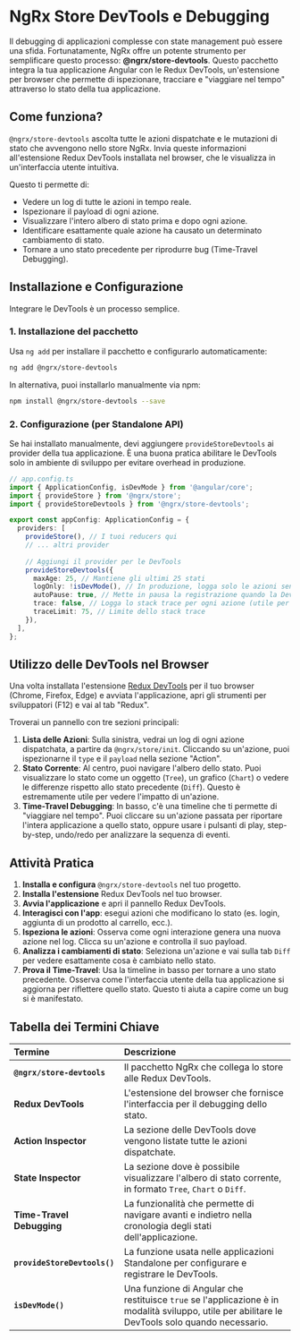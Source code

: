 # NgRx Store DevTools e Debugging

Il debugging di applicazioni complesse con state management può essere una sfida. Fortunatamente, NgRx offre un potente strumento per semplificare questo processo: **@ngrx/store-devtools**. Questo pacchetto integra la tua applicazione Angular con le Redux DevTools, un'estensione per browser che permette di ispezionare, tracciare e "viaggiare nel tempo" attraverso lo stato della tua applicazione.

## Come funziona?

`@ngrx/store-devtools` ascolta tutte le azioni dispatchate e le mutazioni di stato che avvengono nello store NgRx. Invia queste informazioni all'estensione Redux DevTools installata nel browser, che le visualizza in un'interfaccia utente intuitiva.

Questo ti permette di:
*   Vedere un log di tutte le azioni in tempo reale.
*   Ispezionare il payload di ogni azione.
*   Visualizzare l'intero albero di stato prima e dopo ogni azione.
*   Identificare esattamente quale azione ha causato un determinato cambiamento di stato.
*   Tornare a uno stato precedente per riprodurre bug (Time-Travel Debugging).

## Installazione e Configurazione

Integrare le DevTools è un processo semplice.

### 1. Installazione del pacchetto

Usa `ng add` per installare il pacchetto e configurarlo automaticamente:

```bash
ng add @ngrx/store-devtools
```

In alternativa, puoi installarlo manualmente via npm:

```bash
npm install @ngrx/store-devtools --save
```

### 2. Configurazione (per Standalone API)

Se hai installato manualmente, devi aggiungere `provideStoreDevtools` ai provider della tua applicazione. È una buona pratica abilitare le DevTools solo in ambiente di sviluppo per evitare overhead in produzione.

```typescript
// app.config.ts
import { ApplicationConfig, isDevMode } from '@angular/core';
import { provideStore } from '@ngrx/store';
import { provideStoreDevtools } from '@ngrx/store-devtools';

export const appConfig: ApplicationConfig = {
  providers: [
    provideStore(), // I tuoi reducers qui
    // ... altri provider
    
    // Aggiungi il provider per le DevTools
    provideStoreDevtools({
      maxAge: 25, // Mantiene gli ultimi 25 stati
      logOnly: !isDevMode(), // In produzione, logga solo le azioni senza impattare le performance
      autoPause: true, // Mette in pausa la registrazione quando la DevTools non è aperta
      trace: false, // Logga lo stack trace per ogni azione (utile per debugging avanzato)
      traceLimit: 75, // Limite dello stack trace
    }),
  ],
};
```

## Utilizzo delle DevTools nel Browser

Una volta installata l'estensione [Redux DevTools](https://github.com/reduxjs/redux-devtools) per il tuo browser (Chrome, Firefox, Edge) e avviata l'applicazione, apri gli strumenti per sviluppatori (F12) e vai al tab "Redux".

Troverai un pannello con tre sezioni principali:

1.  **Lista delle Azioni**: Sulla sinistra, vedrai un log di ogni azione dispatchata, a partire da `@ngrx/store/init`. Cliccando su un'azione, puoi ispezionarne il `type` e il `payload` nella sezione "Action".
2.  **Stato Corrente**: Al centro, puoi navigare l'albero dello stato. Puoi visualizzare lo stato come un oggetto (`Tree`), un grafico (`Chart`) o vedere le differenze rispetto allo stato precedente (`Diff`). Questo è estremamente utile per vedere l'impatto di un'azione.
3.  **Time-Travel Debugging**: In basso, c'è una timeline che ti permette di "viaggiare nel tempo". Puoi cliccare su un'azione passata per riportare l'intera applicazione a quello stato, oppure usare i pulsanti di play, step-by-step, undo/redo per analizzare la sequenza di eventi.

## Attività Pratica

1.  **Installa e configura** `@ngrx/store-devtools` nel tuo progetto.
2.  **Installa l'estensione** Redux DevTools nel tuo browser.
3.  **Avvia l'applicazione** e apri il pannello Redux DevTools.
4.  **Interagisci con l'app**: esegui azioni che modificano lo stato (es. login, aggiunta di un prodotto al carrello, ecc.).
5.  **Ispeziona le azioni**: Osserva come ogni interazione genera una nuova azione nel log. Clicca su un'azione e controlla il suo payload.
6.  **Analizza i cambiamenti di stato**: Seleziona un'azione e vai sulla tab `Diff` per vedere esattamente cosa è cambiato nello stato.
7.  **Prova il Time-Travel**: Usa la timeline in basso per tornare a uno stato precedente. Osserva come l'interfaccia utente della tua applicazione si aggiorna per riflettere quello stato. Questo ti aiuta a capire come un bug si è manifestato.

## Tabella dei Termini Chiave

| Termine | Descrizione |
| :--- | :--- |
| **`@ngrx/store-devtools`** | Il pacchetto NgRx che collega lo store alle Redux DevTools. |
| **Redux DevTools** | L'estensione del browser che fornisce l'interfaccia per il debugging dello stato. |
| **Action Inspector** | La sezione delle DevTools dove vengono listate tutte le azioni dispatchate. |
| **State Inspector** | La sezione dove è possibile visualizzare l'albero di stato corrente, in formato `Tree`, `Chart` o `Diff`. |
| **Time-Travel Debugging** | La funzionalità che permette di navigare avanti e indietro nella cronologia degli stati dell'applicazione. |
| **`provideStoreDevtools()`** | La funzione usata nelle applicazioni Standalone per configurare e registrare le DevTools. |
| **`isDevMode()`** | Una funzione di Angular che restituisce `true` se l'applicazione è in modalità sviluppo, utile per abilitare le DevTools solo quando necessario. |
